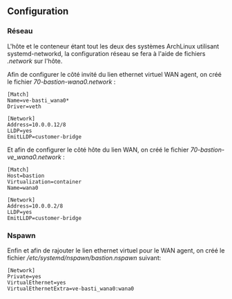 ## Configuration

### Réseau

L'hôte et le conteneur étant tout les deux des systèmes ArchLinux utilisant systemd-networkd, la
configuration réseau se fera à l'aide de fichiers *.network* sur l'hôte.

Afin de configurer le côté invité du lien ethernet virtuel WAN agent, on créé le fichier
*70-bastion-wana0.network* :
```ini,ignore
[Match]
Name=ve-basti_wana0*
Driver=veth

[Network]
Address=10.0.0.12/8
LLDP=yes
EmitLLDP=customer-bridge
```

Et afin de configurer le côté hôte du lien WAN, on créé le fichier *70-bastion-ve_wana0.network* :
```ini,ignore
[Match]
Host=bastion
Virtualization=container
Name=wana0

[Network]
Address=10.0.0.2/8
LLDP=yes
EmitLLDP=customer-bridge
```

### Nspawn

Enfin et afin de rajouter le lien ethernet virtuel pour le WAN agent, on créé le fichier
*/etc/systemd/nspawn/bastion.nspawn* suivant:
```ini,ignore
[Network]
Private=yes
VirtualEthernet=yes
VirtualEthernetExtra=ve-basti_wana0:wana0
```
